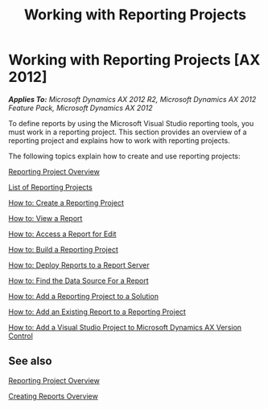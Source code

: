 ﻿---
title: Working with Reporting Projects
TOCTitle: Working with Reporting Projects
ms:assetid: 6af9c0ed-2a1d-4f80-a8e2-03f4d1daa148
ms:mtpsurl: https://technet.microsoft.com/en-us/library/Cc572301(v=AX.60)
ms:contentKeyID: 28119373
ms.date: 04/17/2013
mtps_version: v=AX.60
---

# Working with Reporting Projects [AX 2012]


_**Applies To:** Microsoft Dynamics AX 2012 R2, Microsoft Dynamics AX 2012 Feature Pack, Microsoft Dynamics AX 2012_

To define reports by using the Microsoft Visual Studio reporting tools, you must work in a reporting project. This section provides an overview of a reporting project and explains how to work with reporting projects.

The following topics explain how to create and use reporting projects:

[Reporting Project Overview](reporting-project-overview.md)

[List of Reporting Projects](list-of-reporting-projects.md)

[How to: Create a Reporting Project](how-to-create-a-reporting-project.md)

[How to: View a Report](how-to-view-a-report.md)

[How to: Access a Report for Edit](how-to-access-a-report-for-edit.md)

[How to: Build a Reporting Project](how-to-build-a-reporting-project.md)

[How to: Deploy Reports to a Report Server](how-to-deploy-reports-to-a-report-server.md)

[How to: Find the Data Source For a Report](how-to-find-the-data-source-for-a-report.md)

[How to: Add a Reporting Project to a Solution](how-to-add-a-reporting-project-to-a-solution.md)

[How to: Add an Existing Report to a Reporting Project](how-to-add-an-existing-report-to-a-reporting-project.md)

[How to: Add a Visual Studio Project to Microsoft Dynamics AX Version Control](how-to-add-a-visual-studio-project-to-microsoft-dynamics-ax-version-control.md)

## See also

[Reporting Project Overview](reporting-project-overview.md)

[Creating Reports Overview](creating-reports-overview.md)

